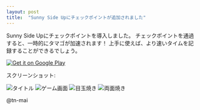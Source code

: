 ```yaml
---
layout: post
title:  "Sunny Side Upにチェックポイントが追加されました"
---
```


Sunny Side Upにチェックポイントを導入しました。
チェックポイントを通過すると、一時的にタマゴが加速されます！
上手に使えば、より速いタイムを記録することができるでしょう。

<a href='https://play.google.com/store/apps/details?id=com.SunnySideUp&utm_source=global_co&utm_medium=prtnr&utm_content=Mar2515&utm_campaign=PartBadge&pcampaignid=MKT-Other-global-all-co-prtnr-py-PartBadge-Mar2515-1'><img alt='Get it on Google Play' src='https://play.google.com/intl/en_us/badges/images/generic/en_badge_web_generic.png' class="badge"/></a>

スクリーンショット:  

![タイトル]({{site.baseurl}}/images/20160805/SunnySideUp_Title.jpg)
![ゲーム画面]({{site.baseurl}}/images/20160805/MainGame.jpg)
![目玉焼き]({{site.baseurl}}/images/20160805/Success_SunnySideUp.jpg)
![両面焼き]({{site.baseurl}}/images/20160805/Success_OverMedium.jpg)

@tn-mai
